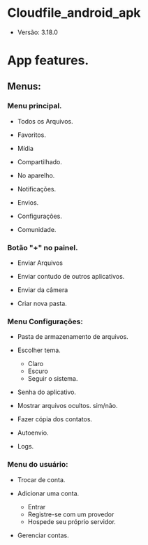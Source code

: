 # Cloudfile_android_apk
 * Versão: 3.18.0

# App features.
## Menus:

### Menu principal.

- Todos os Arquivos. 

- Favoritos.

- Mídia

- Compartilhado.

- No aparelho.

- Notificações.

- Envios.

- Configurações.

- Comunidade.

### Botão "+" no painel.

- Enviar Arquivos

- Enviar contudo de outros aplicativos.

- Enviar da câmera

- Criar nova pasta.

### Menu Configurações:

- Pasta de armazenamento de arquivos.

- Escolher tema.
  * Claro
  * Escuro
  * Seguir o sistema.


- Senha do aplicativo.

- Mostrar arquivos ocultos. sim/não.

- Fazer cópia dos contatos.

- Autoenvio.

- Logs.

### Menu do usuário:

- Trocar de conta.

- Adicionar uma conta.
  * Entrar
  * Registre-se com um provedor
  * Hospede seu próprio servidor.


- Gerenciar contas.